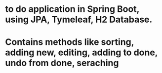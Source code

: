 # to do application in Spring Boot, using JPA, Tymeleaf, H2 Database. 
# Contains methods like sorting, adding new, editing, adding to done, undo from done, seraching
